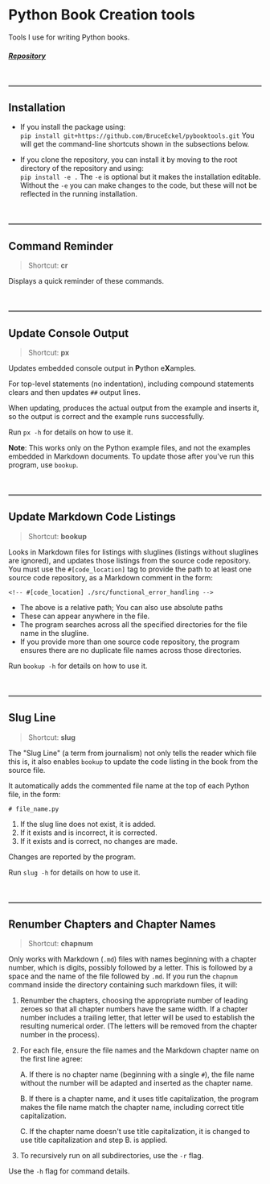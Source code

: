 # Python Book Creation tools

Tools I use for writing Python books.

##### [Repository](https://github.com/BruceEckel/pybooktools)

<hr style="height:3px;border-width:0;color:gray;background-color:gray; margin-top:50px;">

## Installation

- If you install the package using:  
      ```
      pip install git+https://github.com/BruceEckel/pybooktools.git
      ```
  You will get the command-line shortcuts shown in the subsections below.

- If you clone the repository, you can install it by moving to the root
  directory of the repository and using:  
      ```
      pip install -e .
      ```
  The `-e` is optional but it makes the installation editable. Without the `-e` you
  can make changes to the code, but these will not be reflected in the running installation.

<hr style="height:3px;border-width:0;color:gray;background-color:gray; margin-top:50px;">

## Command Reminder

> Shortcut: **cr**

Displays a quick reminder of these commands.

<hr style="height:3px;border-width:0;color:gray;background-color:gray; margin-top:50px;">

## Update Console Output

> Shortcut: **px**

Updates embedded console output in **P**ython e**X**amples.

For top-level statements (no indentation), including compound statements clears and then updates `##` output lines.

When updating, produces the actual output from the example and inserts it, 
so the output is correct and the example runs successfully.

Run `px -h` for details on how to use it.

**Note**: This works only on the Python example files, and not
the examples embedded in Markdown documents. To update those after
you've run this program, use `bookup`.

<hr style="height:3px;border-width:0;color:gray;background-color:gray; margin-top:50px;">

## Update Markdown Code Listings

> Shortcut: **bookup**

Looks in Markdown files for listings with sluglines (listings without sluglines are ignored),
and updates those listings from the source code repository.
You must use the `#[code_location]` tag to provide the path to at least one source code repository,
as a Markdown comment in the form:

```text
<!-- #[code_location] ./src/functional_error_handling -->
```

- The above is a relative path; You can also use absolute paths
- These can appear anywhere in the file.
- The program searches across all the specified directories for the file name
  in the slugline.
- If you provide more than one source code repository, the program ensures
  there are no duplicate file names across those directories.

Run `bookup -h` for details on how to use it.

<hr style="height:3px;border-width:0;color:gray;background-color:gray; margin-top:50px;">


## Slug Line

> Shortcut: **slug**

The "Slug Line" (a term from journalism) not only tells the reader which file
this is, it also enables `bookup` to update the code listing in the book from the source file.

It automatically adds the commented file name at the top of each Python file, in the form:

```text
# file_name.py
```

1. If the slug line does not exist, it is added.
2. If it exists and is incorrect, it is corrected.
3. If it exists and is correct, no changes are made.

Changes are reported by the program.

Run `slug -h` for details on how to use it.

<hr style="height:3px;border-width:0;color:gray;background-color:gray; margin-top:50px;">

## Renumber Chapters and Chapter Names

> Shortcut: **chapnum**

Only works with Markdown (`.md`) files with names beginning with a chapter number, which is digits, possibly followed by a letter.
This is followed by a space and the name of the file followed by `.md`.
If you run the `chapnum` command inside the directory containing such markdown files, it will:

1. Renumber the chapters, choosing the appropriate number of leading zeroes so that all chapter numbers have the same width.
    If a chapter number includes a trailing letter, that letter will be used to establish the resulting numerical order.
    (The letters will be removed from the chapter number in the process).

2. For each file, ensure the file names and the Markdown chapter name on the first line agree:

    A. If there is no chapter name (beginning with a single `#`), the file name without the number will be adapted and inserted as the chapter name.

    B. If there is a chapter name, and it uses title capitalization, the program makes the file name match the chapter name, including correct title capitalization.

    C. If the chapter name doesn't use title capitalization, it is changed to use title capitalization and step B. is applied.

3. To recursively run on all subdirectories, use the `-r` flag.

Use the `-h` flag for command details.
